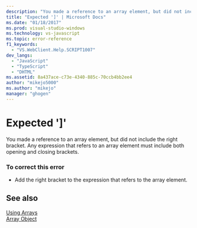 ```yaml
---
description: "You made a reference to an array element, but did not include the right bracket."
title: "Expected ']' | Microsoft Docs"
ms.date: "01/18/2017"
ms.prod: visual-studio-windows
ms.technology: vs-javascript
ms.topic: error-reference
f1_keywords: 
  - "VS.WebClient.Help.SCRIPT1007"
dev_langs: 
  - "JavaScript"
  - "TypeScript"
  - "DHTML"
ms.assetid: 8a437ace-c73e-4340-885c-70ccb4bb2ee4
author: "mikejo5000"
ms.author: "mikejo"
manager: "ghogen"
---
```

# Expected ']'
You made a reference to an array element, but did not include the right bracket. Any expression that refers to an array element must include both opening and closing brackets.  
  
### To correct this error  
  
- Add the right bracket to the expression that refers to the array element.  
  
## See also  
 [Using Arrays](https://developer.mozilla.org/docs/Learn/JavaScript/First_steps/Arrays)   
 [Array Object](https://developer.mozilla.org/docs/Web/JavaScript/Reference/Global_Objects/Array)
